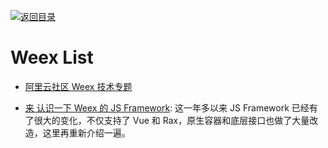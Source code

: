 [![返回目录](https://user-images.githubusercontent.com/5803001/38079637-ff0abcf0-3371-11e8-9b76-ad651620afc7.jpg)](https://github.com/wxyyxc1992/Awesome-Lists) 

# Weex List

- [阿里云社区 Weex 技术专题](https://yq.aliyun.com/topic/34)

- [来 认识一下 Weex 的 JS Framework](https://parg.co/UWR): 这一年多以来 JS Framework 已经有了很大的变化，不仅支持了 Vue 和 Rax，原生容器和底层接口也做了大量改造，这里再重新介绍一遍。
